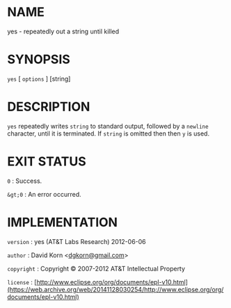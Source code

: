 # NAME

yes - repeatedly out a string until killed

# SYNOPSIS

`yes` \[ `options` \] \[string\]

# DESCRIPTION

`yes` repeatedly writes `string` to standard output, followed by a
`newline` character, until it is terminated. If `string` is omitted then
then `y` is used.

# EXIT STATUS

`0`
: Success.

`&gt;0`
:   An error occurred.

# IMPLEMENTATION

`version`
:   yes (AT&T Labs Research) 2012-06-06

`author`
:   David Korn
    &lt;[dgkorn@gmail.com](https://web.archive.org/web/20141128030254/mailto:dgkorn@gmail.com)&gt;

`copyright`
:   Copyright © 2007-2012 AT&T Intellectual Property

`license`
:   [http://www.eclipse.org/org/documents/epl-v10.html](https://web.archive.org/web/20141128030254/http://www.eclipse.org/org/documents/epl-v10.html)


